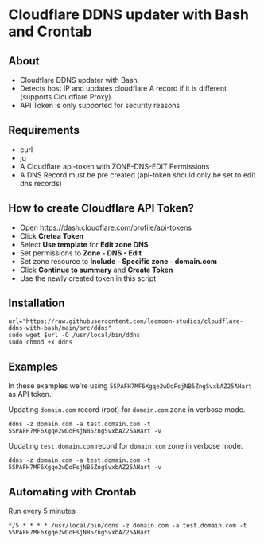 # Cloudflare DDNS updater with Bash and Crontab
## About
- Cloudflare DDNS updater with Bash.
- Detects host IP and updates cloudflare A record if it is different (supports Cloudflare Proxy).
- API Token is only supported for security reasons.

## Requirements
- curl
- jq
- A Cloudflare api-token with ZONE-DNS-EDIT Permissions
- A DNS Record must be pre created (api-token should only be set to edit dns records)

## How to create Cloudflare API Token?
- Open https://dash.cloudflare.com/profile/api-tokens
- Click **Cretea Token**
- Select **Use template** for **Edit zone DNS**
- Set permissions to **Zone - DNS - Edit**
- Set zone resource to **Include - Specific zone - domain.com**
- Click **Continue to summary** and **Create Token**
- Use the newly created token in this script

## Installation
```
url="https://raw.githubusercontent.com/leomoon-studios/cloudflare-ddns-with-bash/main/src/ddns"
sudo wget $url -O /usr/local/bin/ddns
sudo chmod +x ddns
```

## Examples
In these examples we're using `5SPAFH7MF6Xgqe2wDoFsjNB5ZngSvxbAZ25AHart` as API token.

Updating `domain.com` record (root) for `domain.com` zone in verbose mode.
```
ddns -z domain.com -a test.domain.com -t 5SPAFH7MF6Xgqe2wDoFsjNB5ZngSvxbAZ25AHart -v
```

Updating `test.domain.com` record for `domain.com` zone in verbose mode.
```
ddns -z domain.com -a test.domain.com -t 5SPAFH7MF6Xgqe2wDoFsjNB5ZngSvxbAZ25AHart -v
```

## Automating with Crontab
Run every 5 minutes
```
*/5 * * * * /usr/local/bin/ddns -z domain.com -a test.domain.com -t 5SPAFH7MF6Xgqe2wDoFsjNB5ZngSvxbAZ25AHart
```
